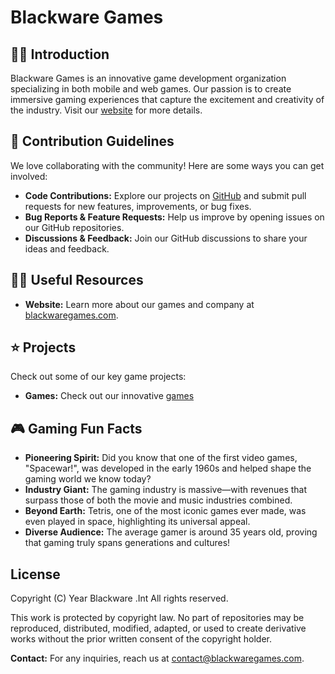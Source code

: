 # Blackware Games

## 🙋‍♀️ Introduction
Blackware Games is an innovative game development organization specializing in both mobile and web games. Our passion is to create immersive gaming experiences that capture the excitement and creativity of the industry. Visit our [website](https://blackwaregames.com) for more details.

## 🤝 Contribution Guidelines
We love collaborating with the community! Here are some ways you can get involved:
- **Code Contributions:** Explore our projects on [GitHub](https://github.com/BlackwareGames) and submit pull requests for new features, improvements, or bug fixes.
- **Bug Reports & Feature Requests:** Help us improve by opening issues on our GitHub repositories.
- **Discussions & Feedback:** Join our GitHub discussions to share your ideas and feedback.

## 👩‍💻 Useful Resources
- **Website:** Learn more about our games and company at [blackwaregames.com](https://blackwaregames.com).

## ⭐ Projects
Check out some of our key game projects:
- **Games:** Check out our innovative [games](https://blackwaregames.com/games)

## 🎮 Gaming Fun Facts
- **Pioneering Spirit:** Did you know that one of the first video games, "Spacewar!", was developed in the early 1960s and helped shape the gaming world we know today?
- **Industry Giant:** The gaming industry is massive—with revenues that surpass those of both the movie and music industries combined.
- **Beyond Earth:** Tetris, one of the most iconic games ever made, was even played in space, highlighting its universal appeal.
- **Diverse Audience:** The average gamer is around 35 years old, proving that gaming truly spans generations and cultures!


## License

Copyright (C) Year Blackware .Int All rights reserved.

This work is protected by copyright law. No part of repositories may be reproduced, distributed, modified, adapted, or used to create derivative works without the prior written consent of the copyright holder.  

**Contact:** For any inquiries, reach us at [contact@blackwaregames.com](mailto:contact@blackwaregames.com).


